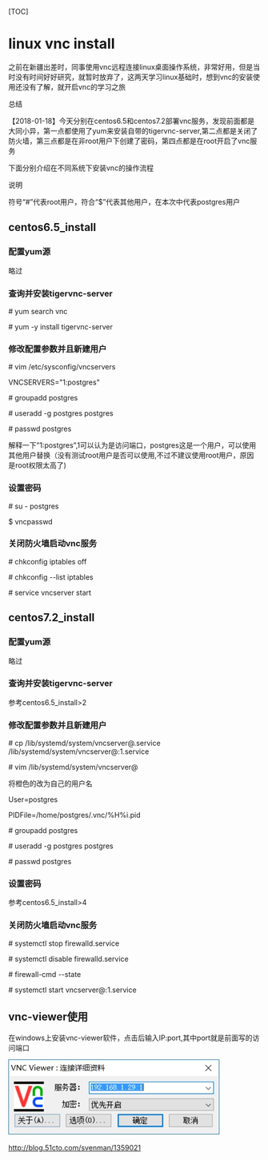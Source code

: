 [TOC]



# linux  vnc install



​	之前在新疆出差时，同事使用vnc远程连接linux桌面操作系统，非常好用，但是当时没有时间好好研究，就暂时放弃了，这两天学习linux基础时，想到vnc的安装使用还没有了解，就开启vnc的学习之旅

 

 

总结

 

【2018-01-18】今天分别在centos6.5和centos7.2部署vnc服务，发现前面都是大同小异，第一点都使用了yum来安装自带的tigervnc-server,第二点都是关闭了防火墙，第三点都是在非root用户下创建了密码，第四点都是在root开启了vnc服务

 

下面分别介绍在不同系统下安装vnc的操作流程

 

说明

符号“#”代表root用户，符合“$”代表其他用户，在本次中代表postgres用户

 

## centos6.5_install

 

### 配置yum源

 

略过

 

### 查询并安装tigervnc-server

 

\# yum search vnc

\# yum -y install tigervnc-server

 

### 修改配置参数并且新建用户

 

\# vim /etc/sysconfig/vncservers

VNCSERVERS="1:postgres"

 

\# groupadd postgres

\# useradd -g postgres postgres

\# passwd postgres

 

解释一下”1:postgres”,1可以认为是访问端口，postgres这是一个用户，可以使用其他用户替换（没有测试root用户是否可以使用,不过不建议使用root用户，原因是root权限太高了)

 

 

### 设置密码

 

\# su - postgres

$ vncpasswd

 

### 关闭防火墙启动vnc服务

 

\# chkconfig iptables off

\# chkconfig --list iptables

\# service  vncserver start 

 

 

 

 

## centos7.2_install

 

 

### 配置yum源

 

略过

 

### 查询并安装tigervnc-server

 

参考centos6.5_install>2

 

### 修改配置参数并且新建用户

 

\# cp /lib/systemd/system/vncserver@.service /lib/systemd/system/vncserver@:1.service

\# vim /lib/systemd/system/vncserver@

 

将橙色的改为自己的用户名

 

User=postgres

 

PIDFile=/home/postgres/.vnc/%H%i.pid

 

 

\# groupadd postgres

\# useradd -g postgres postgres

\# passwd postgres

 

### 设置密码

 

参考centos6.5_install>4

 

### 关闭防火墙启动vnc服务   

 

\# systemctl stop firewalld.service

\# systemctl disable firewalld.service

\# firewall-cmd --state

\# systemctl start vncserver@:1.service

 

 

 

## vnc-viewer使用

 

 

在windows上安装vnc-viewer软件，点击后输入IP:port,其中port就是前面写的访问端口

 

![img](../img_src/9ccbeab1cd5c40d48dd5fc494fdd5749/wps4eda.tmp.jpeg)

 

 

http://blog.51cto.com/svenman/1359021